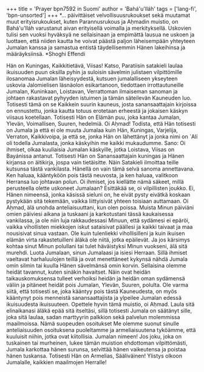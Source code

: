 +++
title = 'Prayer bpn7592 in Suomi'
author = 'Bahá'u'lláh'
tags = ['lang-fi', 'bpn-unsorted']
+++
*... päivittäiset velvollisuusrukoukset sekä muutamat muut erityisrukoukset, kuten Parannusrukous ja Aḥmadin muistio, on Bahá'u'lláh varustanut aivan erityisellä voimalla ja merkityksellä. Uskovien tulisi sen vuoksi hyväksyä ne sellaisinaan ja empimättä lausua ne uskoen ja luottaen, että niiden kautta he voivat päästä paljon läheisempään yhteyteen Jumalan kanssa ja samastua entistä täydellisemmin Hänen lakeihinsa ja määräyksiinsä.
*Shoghi Effendi

Hän on Kuningas, Kaikkitietävä, Viisas!
Katso, Paratiisin satakieli laulaa ikuisuuden puun oksilla pyhin ja suloisin sävelmin julistaen vilpittömille ilosanomaa Jumalan läheisyydestä, kutsuen jumalalliseen ykseyteen uskovia Jalomielisen  läsnäolon esikartanoon, tiedottaen irrottautuneille Jumalan, Kuninkaan, Loistavan, Verrattoman ilmaiseman sanoman ja johtaen rakastavat pyhyyden istuimen ja tämän säteilevän Kauneuden luo.
Totisesti tämä on se Kaikkein suurin kauneus, josta sanansaattajain kirjoissa on ennustettu, jonka kautta totuus erotetaan erheestä ja jokaisen käskyn viisaus koetellaan. Totisesti Hän on Elämän puu, joka kantaa Jumalan, Ylevän, Voimallisen, Suuren, hedelmiä.
Oi Aḥmad! Todista, että Hän totisesti on Jumala ja että ei ole muuta Jumalaa kuin Hän, Kuningas, Varjelija, Verraton, Kaikkivoipa, ja että se, jonka Hän on lähettänyt ja jonka nimi on `Alí  oli todella Jumalasta, jonka käskyihin me kaikki mukaudumme.
Sano: Oi ihmiset, olkaa kuuliaisia Jumalan käskyille, jotka Loistava, Viisas  on Bayánissa antanut. Totisesti Hän on Sanansaattajain kuningas ja Hänen kirjansa on äitikirja, jospa vain tietäisitte.
Näin Satakieli ilmoittaa teille kutsunsa tästä vankilasta. Hänellä on vain tämä selvä sanoma annettavana. Ken haluaa, kääntyköön pois tästä neuvosta, ja ken haluaa, valitkoon Herransa luo johtavan polun.
Oi ihmiset, jos kiellätte nämä säkeet, millä perusteella olette uskoneet Jumalaan? Esittäkää se, oi vilpillisten joukko.
Ei, Hänen nimeensä, jonka käsissä sieluni on, he eivät pysty eivätkä koskaan pystykään sitä tekemään, vaikka liittyisivät yhteen toisiaan auttamaan.
Oi Aḥmad, älä unohda anteliaisuuttani, kun olen poissa. Muista Minun päiviäni omien päiviesi aikana ja tuskaani ja karkotustani tässä kaukaisessa vankilassa, ja ole niin luja rakkaudessasi Minuun, että sydämesi ei epäröi, vaikka vihollisten miekkojen iskut sataisivat  päällesi ja kaikki taivaat ja maa nousisivat sinua vastaan.
Ole kuin tulenliekki vihollisilleni ja kuin ikuisen elämän virta rakastetuilleni äläkä ole niitä, jotka epäilevät.
Ja jos kärsimys kohtaa sinut Minun polullani tai tulet häväistyksi Minun vuokseni, älä sitä murehdi.
Luota Jumalaan, sinun Jumalaasi ja isiesi Herraan. Sillä ihmiset vaeltavat harhaluulojen teillä ja ovat menettäneet kykynsä nähdä Jumala omin silmin tai kuulla Hänen sävelmänsä omin korvin. Sellaisina olemme heidät tavannut, kuten sinäkin havaitset.
Näin ovat heidän taikauskomuksensa tulleet verhoiksi heidän ja heidän oman sydämensä väliin ja pitäneet heidät pois Jumalan, Ylevän, Suuren, polulta. 
Ole varma siitä, että totisesti se, joka kääntyy pois tästä Kauneudesta, on myös kääntynyt pois menneistä sanansaattajista ja ylpeilee Jumalan edessä  ikuisuudesta ikuisuuteen.
Opettele hyvin tämä muistio, oi Aḥmad. Laula sitä elinaikanasi äläkä epää sitä itseltäsi, sillä totisesti Jumala on säätänyt sille, joka sitä laulaa, sadan marttyyrin palkkion sekä palvelun molemmissa maailmoissa. Nämä suopeuden osoitukset Me olemme suonut sinulle anteliaisuuden osoituksena puoleltamme ja armeliaisuutena tyköämme, että kuuluisit niihin, jotka ovat kiitollisia.
Jumalan nimeen! Jos joku, joka on tuskainen tai murheinen, lukee tämän muistion ehdottoman vilpittömästi, Jumala karkottaa hänen surunsa, selvittää hänen vaikeutensa ja poistaa hänen tuskansa.
Totisesti Hän on Armelias, Sääliväinen! Ylistys olkoon Jumalalle, kaikkien maailmojen Herralle!

